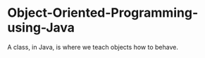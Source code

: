 # Object-Oriented-Programming-using-Java
A class, in Java, is where we teach objects how to behave.
